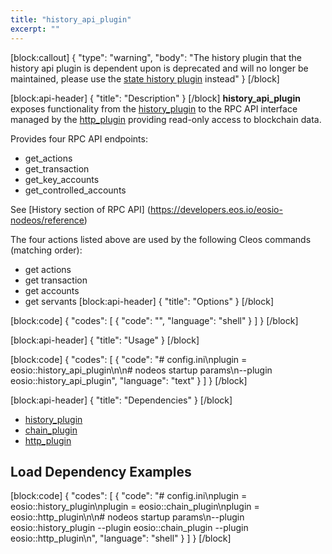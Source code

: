 ```yaml
---
title: "history_api_plugin"
excerpt: ""
---
```

[block:callout]
{
  "type": "warning",
  "body": "The history plugin that the history api plugin is dependent upon is deprecated and will no longer be maintained, please use the [state history plugin](doc:state_history_plugin) instead"
}
[/block]

[block:api-header]
{
  "title": "Description"
}
[/block]
**history_api_plugin** exposes functionality from the [history_plugin](doc:history_plugin) to the RPC API interface managed by the [http_plugin](doc:http_plugin) providing read-only access to blockchain data.

Provides four RPC API endpoints:

 - get_actions
 - get_transaction
 - get_key_accounts
 - get_controlled_accounts

See [History section of RPC API] (https://developers.eos.io/eosio-nodeos/reference) 

The four actions listed above are used by the following Cleos commands (matching order):
 - get actions
 - get transaction
 - get accounts
 - get servants
[block:api-header]
{
  "title": "Options"
}
[/block]

[block:code]
{
  "codes": [
    {
      "code": "",
      "language": "shell"
    }
  ]
}
[/block]

[block:api-header]
{
  "title": "Usage"
}
[/block]

[block:code]
{
  "codes": [
    {
      "code": "# config.ini\nplugin = eosio::history_api_plugin\n\n# nodeos startup params\n--plugin eosio::history_api_plugin",
      "language": "text"
    }
  ]
}
[/block]

[block:api-header]
{
  "title": "Dependencies"
}
[/block]
- [history_plugin](doc:history_plugin) 
- [chain_plugin](doc:chain_plugin) 
- [http_plugin](doc:http_plugin) 

## Load Dependency Examples
[block:code]
{
  "codes": [
    {
      "code": "# config.ini\nplugin = eosio::history_plugin\nplugin = eosio::chain_plugin\nplugin = eosio::http_plugin\n\n# nodeos startup params\n--plugin eosio::history_plugin --plugin eosio::chain_plugin --plugin eosio::http_plugin\n",
      "language": "shell"
    }
  ]
}
[/block]
